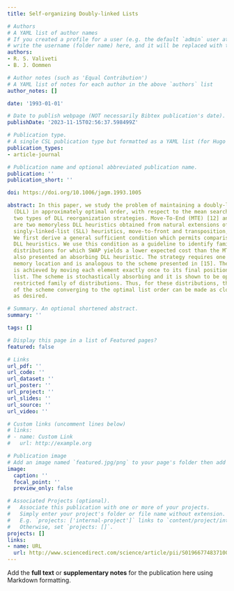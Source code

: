 ```yaml
---
title: Self-organizing Doubly-linked Lists

# Authors
# A YAML list of author names
# If you created a profile for a user (e.g. the default `admin` user at `content/authors/admin/`), 
# write the username (folder name) here, and it will be replaced with their full name and linked to their profile.
authors:
- R. S. Valiveti
- B. J. Oommen

# Author notes (such as 'Equal Contribution')
# A YAML list of notes for each author in the above `authors` list
author_notes: []

date: '1993-01-01'

# Date to publish webpage (NOT necessarily Bibtex publication's date).
publishDate: '2023-11-15T02:56:37.598499Z'

# Publication type.
# A single CSL publication type but formatted as a YAML list (for Hugo requirements).
publication_types:
- article-journal

# Publication name and optional abbreviated publication name.
publication: ''
publication_short: ''

doi: https://doi.org/10.1006/jagm.1993.1005

abstract: In this paper, we study the problem of maintaining a doubly-linked list
  (DLL) in approximately optimal order, with respect to the mean search time. We study
  two types of DLL reorganization strategies. Move-To-End (MTE) [12] and SWAP [14]
  are two memoryless DLL heuristics obtained from natural extensions of the well-known
  singly-linked-list (SLL) heuristics, move-to-front and transposition, respectively.
  We first derive a general sufficient condition which permits comparison of any two
  DLL heuristics. We use this condition as a guideline to identify families of access
  distributions for which SWAP yields a lower expected cost than the MTE. We have
  also presented an absorbing DLL heuristic. The strategy requires one additional
  memory location and is analogous to the scheme presented in [15]. The reorganization
  is achieved by moving each element exactly once to its final position in the reorganized
  list. The scheme is stochastically absorbing and it is shown to be optimal for a
  restricted family of distributions. Thus, for these distributions, the probability
  of the scheme converging to the optimal list order can be made as close to unity
  as desired.

# Summary. An optional shortened abstract.
summary: ''

tags: []

# Display this page in a list of Featured pages?
featured: false

# Links
url_pdf: ''
url_code: ''
url_dataset: ''
url_poster: ''
url_project: ''
url_slides: ''
url_source: ''
url_video: ''

# Custom links (uncomment lines below)
# links:
# - name: Custom Link
#   url: http://example.org

# Publication image
# Add an image named `featured.jpg/png` to your page's folder then add a caption below.
image:
  caption: ''
  focal_point: ''
  preview_only: false

# Associated Projects (optional).
#   Associate this publication with one or more of your projects.
#   Simply enter your project's folder or file name without extension.
#   E.g. `projects: ['internal-project']` links to `content/project/internal-project/index.md`.
#   Otherwise, set `projects: []`.
projects: []
links:
- name: URL
  url: http://www.sciencedirect.com/science/article/pii/S0196677483710059
---
```


Add the **full text** or **supplementary notes** for the publication here using Markdown formatting.
